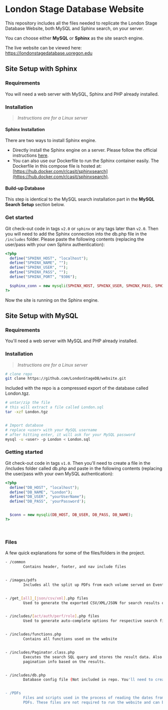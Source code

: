 # London Stage Database Website


This repository includes all the files needed to replicate the London Stage Database Website, both MySQL and Sphinx search, on your server.

You can choose either **MySQL** or **Sphinx** as the site search engine.

The live website can be viewed here: https://londonstagedatabase.uoregon.edu

## Site Setup with Sphinx

### Requirements
You will need a web server with MySQL, Sphinx and PHP already installed. 

### Installation
>*Instructions are for a Linux server*

#### Sphinx Installation
There are two ways to install Sphinx engine.
- Directly install the Sphinx engine on a server. Please follow the official instructions [here](http://sphinxsearch.com/docs/current.html#installing-debian).
- You can also use our Dockerfile to run the Sphinx container easily. The Dockerfile in this compose file is hosted at: [https://hub.docker.com/r/casit/sphinxsearch](https://hub.docker.com/r/casit/sphinxsearch).

#### Build-up Database
This step is identical to the MySQL search installation part in the **MySQL Search Setup** section below.

### Get started
Git check-out code in tags `v2.0` or `sphinx` or any tags later than `v2.0`. Then you will need to add the Sphinx connection into the db.php file in the `/includes` folder. Please paste the following contents (replacing the user/pass with your own Sphinx authentication):

``` php
<?php
  define("SPHINX_HOST", "localhost");
  define("SPHINX_NAME", "");
  define("SPHINX_USER", "");
  define("SPHINX_PASS", "");
  define("SPHINX_PORT", "9306");

  $sphinx_conn = new mysqli(SPHINX_HOST, SPHINX_USER, SPHINX_PASS, SPHINX_NAME, SPHINX_PORT);
?>
```
Now the site is running on the Sphinx engine.

##  Site Setup with MySQL


### Requirements
You'll need a web server with MySQL and PHP already installed. 


### Installation
>*Instructions are for a Linux server*


``` bash
# clone repo
git clone https://github.com/LondonStageDB/website.git
```


Included with the repo is a compressed export of the database called London.tgz. 
``` bash
# untar/zip the file
# this will extract a file called London.sql
tar -xzf London.tgz


# Import database
# replace <user> with your MySQL username
# after hitting enter, it will ask for your MySQL password
mysql -u <user> -p London < London.sql
```


### Getting started

Git check-out code in tags `v1.0`. Then you'll need to create a file in the /includes folder called db.php and paste in the following contents (replacing the user/pass with your own MySQL authentication):


``` php
<?php
  define("DB_HOST", "localhost");
  define("DB_NAME", "London");
  define("DB_USER", "yourUserName");
  define("DB_PASS", 'yourPassword');


  $conn = new mysqli(DB_HOST, DB_USER, DB_PASS, DB_NAME);
?>
```


  


### Files
A few quick explanations for some of the files/folders in the project.
``` bash
- /common
        Contains header, footer, and nav include files


- /images/pdfs
        Includes all the split up PDFs from each volume served on Event pages


- /get_[all]_[json/csv/xml].php files
        Used to generate the exported CSV/XML/JSON for search results or events


- /includes/[act/auth/perf/role].php files
        Used to generate auto-complete options for respective search fields


- /includes/functions.php
        Contains all functions used on the website


- /includes/Paginator.class.php
        Executes the search SQL query and stores the result data. Also generates
        pagination info based on the results.


- /includes/db.php
        Database config file (Not included in repo. You'll need to create your own - see above)


- /PDFs
        Files and scripts used in the process of reading the dates from and splitting up the 
        PDFs. These files are not required to run the website and can be deleted if desired. 
```
